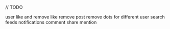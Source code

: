 // TODO

user like and remove like
remove post
remove dots for different user
search feeds
notifications
comment
share
mention
